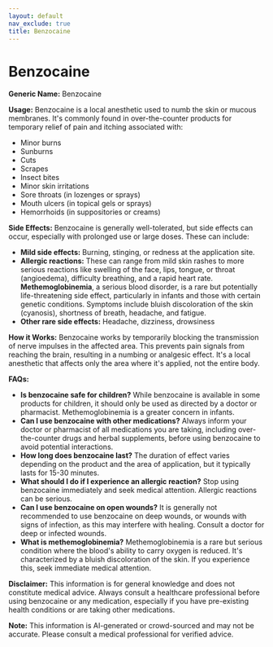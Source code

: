 ```yaml
---
layout: default
nav_exclude: true
title: Benzocaine
---
```


# Benzocaine

**Generic Name:** Benzocaine

**Usage:** Benzocaine is a local anesthetic used to numb the skin or mucous membranes.  It's commonly found in over-the-counter products for temporary relief of pain and itching associated with:

* Minor burns
* Sunburns
* Cuts
* Scrapes
* Insect bites
* Minor skin irritations
* Sore throats (in lozenges or sprays)
* Mouth ulcers (in topical gels or sprays)
* Hemorrhoids (in suppositories or creams)


**Side Effects:**  Benzocaine is generally well-tolerated, but side effects can occur, especially with prolonged use or large doses. These can include:

* **Mild side effects:**  Burning, stinging, or redness at the application site.
* **Allergic reactions:** These can range from mild skin rashes to more serious reactions like swelling of the face, lips, tongue, or throat (angioedema), difficulty breathing, and a rapid heart rate.  **Methemoglobinemia**, a serious blood disorder, is a rare but potentially life-threatening side effect, particularly in infants and those with certain genetic conditions.  Symptoms include bluish discoloration of the skin (cyanosis), shortness of breath, headache, and fatigue.
* **Other rare side effects:**  Headache, dizziness, drowsiness


**How it Works:** Benzocaine works by temporarily blocking the transmission of nerve impulses in the affected area.  This prevents pain signals from reaching the brain, resulting in a numbing or analgesic effect.  It's a local anesthetic that affects only the area where it's applied, not the entire body.


**FAQs:**

* **Is benzocaine safe for children?**  While benzocaine is available in some products for children, it should only be used as directed by a doctor or pharmacist.  Methemoglobinemia is a greater concern in infants.
* **Can I use benzocaine with other medications?**  Always inform your doctor or pharmacist of all medications you are taking, including over-the-counter drugs and herbal supplements, before using benzocaine to avoid potential interactions.
* **How long does benzocaine last?** The duration of effect varies depending on the product and the area of application, but it typically lasts for 15-30 minutes.
* **What should I do if I experience an allergic reaction?**  Stop using benzocaine immediately and seek medical attention.  Allergic reactions can be serious.
* **Can I use benzocaine on open wounds?**  It is generally not recommended to use benzocaine on deep wounds, or wounds with signs of infection, as this may interfere with healing.  Consult a doctor for deep or infected wounds.
* **What is methemoglobinemia?** Methemoglobinemia is a rare but serious condition where the blood's ability to carry oxygen is reduced. It's characterized by a bluish discoloration of the skin. If you experience this, seek immediate medical attention.


**Disclaimer:** This information is for general knowledge and does not constitute medical advice.  Always consult a healthcare professional before using benzocaine or any medication, especially if you have pre-existing health conditions or are taking other medications.


**Note:** This information is AI-generated or crowd-sourced and may not be accurate. Please consult a medical professional for verified advice.